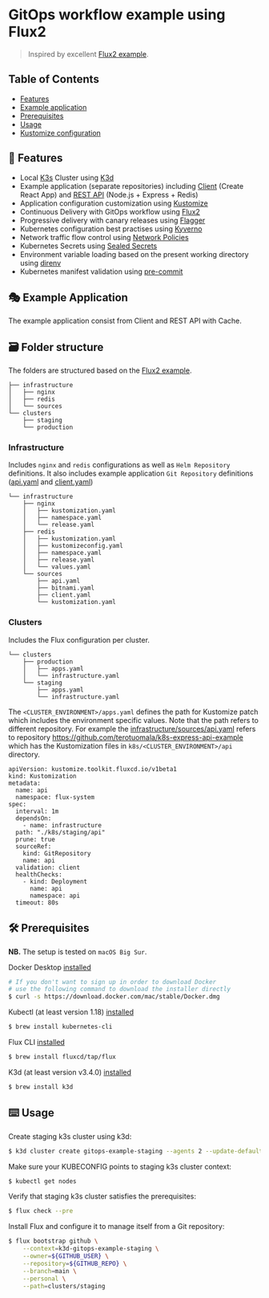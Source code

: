 # GitOps workflow example using Flux2

> Inspired by excellent [Flux2 example](https://github.com/fluxcd/flux2-kustomize-helm-example).

<!-- TABLE OF CONTENTS -->
## Table of Contents 
* [Features](#features)
* [Example application](#example-application)
* [Prerequisites](#prerequisites)
* [Usage](#usage)
* [Kustomize configuration](#kustomize-configuration)

<!-- FEATURES -->
## :rocket: Features 
- Local [K3s](https://github.com/rancher/k3s) Cluster using [K3d](https://github.com/rancher/k3d)
- Example application (separate repositories) including [Client](https://github.com/terotuomala/k8s-create-react-app-example) (Create React App) and [REST API](https://github.com/terotuomala/k8s-express-api-example) (Node.js + Express + Redis)
- Application configuration customization using [Kustomize](https://github.com/kubernetes-sigs/kustomize)
- Continuous Delivery with GitOps workflow using [Flux2](https://github.com/fluxcd/flux2)
- Progressive delivery with canary releases using [Flagger](https://github.com/weaveworks/flagger)
- Kubernetes configuration best practises using [Kyverno](https://github.com/kyverno/kyverno)
- Network traffic flow control using [Network Policies](https://kubernetes.io/docs/concepts/services-networking/network-policies/)
- Kubernetes Secrets using [Sealed Secrets](https://github.com/bitnami-labs/sealed-secrets)
- Environment variable loading based on the present working directory using [direnv](https://github.com/direnv/direnv)
- Kubernetes manifest validation using [pre-commit](https://github.com/pre-commit/pre-commit)

<!-- EXAMPLE APPLICATION -->
## :performing_arts: Example Application
The example application consist from Client and REST API with Cache. 

## :card_file_box: Folder structure
The folders are structured based on the [Flux2 example](https://github.com/fluxcd/flux2-kustomize-helm-example).

```
├── infrastructure
│   ├── nginx
│   ├── redis
│   └── sources
└── clusters
    ├── staging
    └── production
```
### Infrastructure
Includes `nginx` and `redis` configurations as well as `Helm Repository` definitions. It also includes example application `Git Repository` definitions ([api.yaml](https://github.com/terotuomala/gitops-flux2-example/blob/main/infrastructure/sources/api.yaml) and [client.yaml](https://github.com/terotuomala/gitops-flux2-example/blob/main/infrastructure/sources/client.yaml))

```
└── infrastructure
    ├── nginx
    │   ├── kustomization.yaml
    │   ├── namespace.yaml
    │   └── release.yaml
    ├── redis
    │   ├── kustomization.yaml
    │   ├── kustomizeconfig.yaml
    │   ├── namespace.yaml
    │   ├── release.yaml
    │   └── values.yaml
    └── sources
        ├── api.yaml
        ├── bitnami.yaml
        ├── client.yaml
        └── kustomization.yaml
```

### Clusters
Includes the Flux configuration per cluster.

```
└── clusters
    ├── production
    │   ├── apps.yaml
    │   └── infrastructure.yaml
    └── staging
        ├── apps.yaml
        └── infrastructure.yaml
```

The `<CLUSTER_ENVIRONMENT>/apps.yaml` defines the path for Kustomize patch which includes the environment specific values. Note that the path refers to different repository. For example the [infrastructure/sources/api.yaml](https://github.com/terotuomala/gitops-flux2-example/blob/main/infrastructure/sources/api.yaml) refers to repository https://github.com/terotuomala/k8s-express-api-example which has the Kustomization files in `k8s/<CLUSTER_ENVIRONMENT>/api` directory.
```
apiVersion: kustomize.toolkit.fluxcd.io/v1beta1
kind: Kustomization
metadata:
  name: api
  namespace: flux-system
spec:
  interval: 1m
  dependsOn:
    - name: infrastructure
  path: "./k8s/staging/api"
  prune: true
  sourceRef:
    kind: GitRepository
    name: api
  validation: client
  healthChecks:
    - kind: Deployment
      name: api
      namespace: api
  timeout: 80s
  ```

<!-- PREREQUISITES -->
## :hammer_and_wrench: Prerequisites
**NB.** The setup is tested on `macOS Big Sur`.

Docker Desktop [installed](https://docs.docker.com/install/)
```sh
# If you don't want to sign up in order to download Docker
# use the following command to download the installer directly
$ curl -s https://download.docker.com/mac/stable/Docker.dmg
```

Kubectl (at least version 1.18) [installed](https://kubernetes.io/docs/tasks/tools/install-kubectl/)
```sh
$ brew install kubernetes-cli
```

Flux CLI [installed](https://toolkit.fluxcd.io/guides/installation/)
```sh
$ brew install fluxcd/tap/flux
```

K3d (at least version v3.4.0) [installed](https://github.com/rancher/k3d)
```sh
$ brew install k3d
```

<!-- USAGE -->
## :keyboard: Usage
Create staging k3s cluster using k3d:
```sh
$ k3d cluster create gitops-example-staging --agents 2 --update-default-kubeconfig
```
Make sure your KUBECONFIG points to staging k3s cluster context:
```sh
$ kubectl get nodes
```
Verify that staging k3s cluster satisfies the prerequisites:
```sh
$ flux check --pre
```
Install Flux and configure it to manage itself from a Git repository:
```sh
$ flux bootstrap github \
    --context=k3d-gitops-example-staging \
    --owner=${GITHUB_USER} \
    --repository=${GITHUB_REPO} \
    --branch=main \
    --personal \
    --path=clusters/staging
```